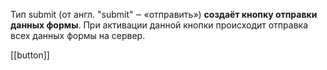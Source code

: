 Тип submit (от англ. "submit" ‒ «отправить») **создаёт кнопку отправки данных формы**. При активации данной кнопки происходит отправка всех данных формы на сервер.

[[button]]